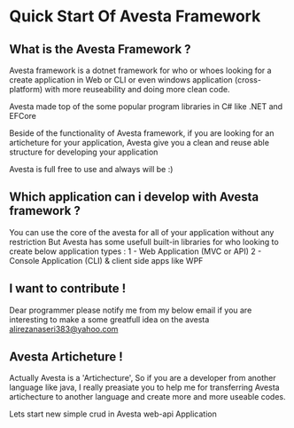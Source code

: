# Quick Start Of Avesta Framework

## What is the Avesta Framework ?
Avesta framework is a dotnet framework for who or whoes looking for a create application in Web or CLI or even windows application (cross-platform) with more reuseability and doing more clean code.

Avesta made top of the some popular program libraries in C# like .NET and EFCore 

Beside of the functionality of Avesta framework, if you are looking for an articheture for your application, Avesta give you a clean and reuse able structure for developing your application

Avesta is full free to use and always will be :)


## Which application can i develop with Avesta framework ?
You can use the core of the avesta for all of your application without any restriction
But Avesta has some usefull built-in libraries for who looking to create below application types :
1 - Web Application (MVC or API)
2 - Console Application (CLI) & client side apps like WPF

## I want to contribute !
Dear programmer please notify me from my below email if you are interesting to make a some greatfull idea on the avesta 
alirezanaseri383@yahoo.com


## Avesta Articheture !
Actually Avesta is a 'Artichecture', So if you are a developer from another language like java, I really preasiate you to help me for transferring Avesta artichecture to another language and create more and more useable codes.


Lets start new simple crud in Avesta web-api Application